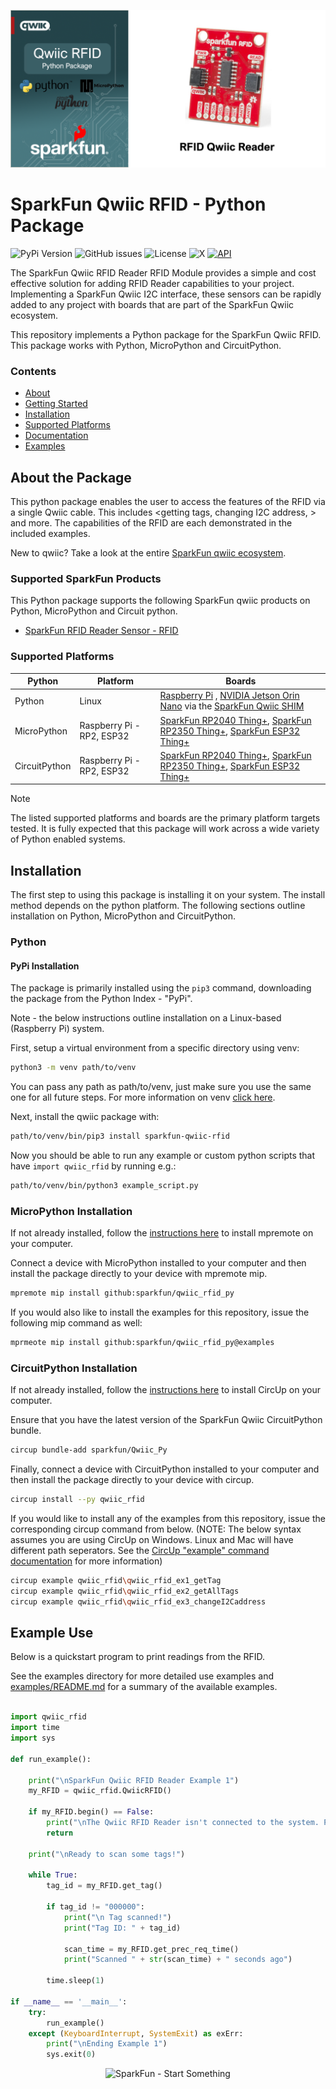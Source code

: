 ![Qwiic RFID - Python Package](docs/images/gh-banner.png "qwiic RFID Python Package")

# SparkFun Qwiic RFID - Python Package

![PyPi Version](https://img.shields.io/pypi/v/sparkfun_qwiic_rfid)
![GitHub issues](https://img.shields.io/github/issues/sparkfun/qwiic_rfid_py)
![License](https://img.shields.io/github/license/sparkfun/qwiic_rfid_py)
![X](https://img.shields.io/twitter/follow/sparkfun)
[![API](https://img.shields.io/badge/API%20Reference-blue)](https://docs.sparkfun.com/qwiic_rfid_py/classqwiic__rfid_1_1_qwiic_r_f_i_d.html)

The SparkFun Qwiic RFID Reader RFID Module provides a simple and cost effective solution for adding RFID Reader capabilities to your project. Implementing a SparkFun Qwiic I2C interface, these sensors can be rapidly added to any project with boards that are part of the SparkFun Qwiic ecosystem.

This repository implements a Python package for the SparkFun Qwiic RFID. This package works with Python, MicroPython and CircuitPython.

### Contents

* [About](#about-the-package)
* [Getting Started](#getting-started)
* [Installation](#installation)
* [Supported Platforms](#supported-platforms)
* [Documentation](https://docs.sparkfun.com/qwiic_rfid_py/classqwiic__rfid_1_1_qwiic_r_f_i_d.html)
* [Examples](#examples)

## About the Package

This python package enables the user to access the features of the RFID via a single Qwiic cable. This includes <getting tags, changing I2C address, > and more. The capabilities of the RFID are each demonstrated in the included examples.

New to qwiic? Take a look at the entire [SparkFun qwiic ecosystem](https://www.sparkfun.com/qwiic).

### Supported SparkFun Products

This Python package supports the following SparkFun qwiic products on Python, MicroPython and Circuit python. 

* [SparkFun RFID Reader Sensor - RFID](https://www.sparkfun.com/products/15191)

### Supported Platforms

| Python | Platform | Boards |
|--|--|--|
| Python | Linux | [Raspberry Pi](https://www.sparkfun.com/raspberry-pi-5-8gb.html) , [NVIDIA Jetson Orin Nano](https://www.sparkfun.com/nvidia-jetson-orin-nano-developer-kit.html) via the [SparkFun Qwiic SHIM](https://www.sparkfun.com/sparkfun-qwiic-shim-for-raspberry-pi.html) |
| MicroPython | Raspberry Pi - RP2, ESP32 | [SparkFun RP2040 Thing+](https://www.sparkfun.com/sparkfun-thing-plus-rp2040.html), [SparkFun RP2350 Thing+](https://www.sparkfun.com/sparkfun-thing-plus-rp2350.html), [SparkFun ESP32 Thing+](https://www.sparkfun.com/sparkfun-thing-plus-esp32-wroom-usb-c.html)
|CircuitPython | Raspberry Pi - RP2, ESP32 | [SparkFun RP2040 Thing+](https://www.sparkfun.com/sparkfun-thing-plus-rp2040.html), [SparkFun RP2350 Thing+](https://www.sparkfun.com/sparkfun-thing-plus-rp2350.html), [SparkFun ESP32 Thing+](https://www.sparkfun.com/sparkfun-thing-plus-esp32-wroom-usb-c.html)

> [!NOTE]
> The listed supported platforms and boards are the primary platform targets tested. It is fully expected that this package will work across a wide variety of Python enabled systems. 

## Installation 

The first step to using this package is installing it on your system. The install method depends on the python platform. The following sections outline installation on Python, MicroPython and CircuitPython.

### Python 

#### PyPi Installation

The package is primarily installed using the `pip3` command, downloading the package from the Python Index - "PyPi". 

Note - the below instructions outline installation on a Linux-based (Raspberry Pi) system.

First, setup a virtual environment from a specific directory using venv:
```sh
python3 -m venv path/to/venv
```
You can pass any path as path/to/venv, just make sure you use the same one for all future steps. For more information on venv [click here](https://docs.python.org/3/library/venv.html).

Next, install the qwiic package with:
```sh
path/to/venv/bin/pip3 install sparkfun-qwiic-rfid
```
Now you should be able to run any example or custom python scripts that have `import qwiic_rfid` by running e.g.:
```sh
path/to/venv/bin/python3 example_script.py
```

### MicroPython Installation
If not already installed, follow the [instructions here](https://docs.micropython.org/en/latest/reference/mpremote.html) to install mpremote on your computer.

Connect a device with MicroPython installed to your computer and then install the package directly to your device with mpremote mip.
```sh
mpremote mip install github:sparkfun/qwiic_rfid_py
```

If you would also like to install the examples for this repository, issue the following mip command as well:
```sh
mprmeote mip install github:sparkfun/qwiic_rfid_py@examples
```

### CircuitPython Installation
If not already installed, follow the [instructions here](https://docs.circuitpython.org/projects/circup/en/latest/#installation) to install CircUp on your computer.

Ensure that you have the latest version of the SparkFun Qwiic CircuitPython bundle. 
```sh
circup bundle-add sparkfun/Qwiic_Py
```

Finally, connect a device with CircuitPython installed to your computer and then install the package directly to your device with circup.
```sh
circup install --py qwiic_rfid
```

If you would like to install any of the examples from this repository, issue the corresponding circup command from below. (NOTE: The below syntax assumes you are using CircUp on Windows. Linux and Mac will have different path seperators. See the [CircUp "example" command documentation](https://learn.adafruit.com/keep-your-circuitpython-libraries-on-devices-up-to-date-with-circup/example-command) for more information)

```sh
circup example qwiic_rfid\qwiic_rfid_ex1_getTag
circup example qwiic_rfid\qwiic_rfid_ex2_getAllTags
circup example qwiic_rfid\qwiic_rfid_ex3_changeI2Caddress
```

Example Use
 ---------------
Below is a quickstart program to print readings from the RFID.

See the examples directory for more detailed use examples and [examples/README.md](https://github.com/sparkfun/qwiic_rfid_py/blob/main/examples/README.md) for a summary of the available examples.

```python

import qwiic_rfid
import time
import sys

def run_example():

    print("\nSparkFun Qwiic RFID Reader Example 1")
    my_RFID = qwiic_rfid.QwiicRFID()

    if my_RFID.begin() == False:
        print("\nThe Qwiic RFID Reader isn't connected to the system. Please check your connection", file=sys.stderr)
        return
    
    print("\nReady to scan some tags!")
    
    while True:
        tag_id = my_RFID.get_tag()
        
        if tag_id != "000000":
            print("\n Tag scanned!")
            print("Tag ID: " + tag_id)

            scan_time = my_RFID.get_prec_req_time()
            print("Scanned " + str(scan_time) + " seconds ago")
        
        time.sleep(1)

if __name__ == '__main__':
    try:
        run_example()
    except (KeyboardInterrupt, SystemExit) as exErr:
        print("\nEnding Example 1")
        sys.exit(0)

```
<p align="center">
<img src="https://cdn.sparkfun.com/assets/custom_pages/3/3/4/dark-logo-red-flame.png" alt="SparkFun - Start Something">
</p>
